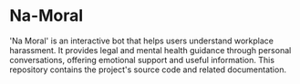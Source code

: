# Na-Moral
'Na Moral' is an interactive bot that helps users understand workplace harassment. It provides legal and mental health guidance through personal conversations, offering emotional support and useful information. This repository contains the project's source code and related documentation.
